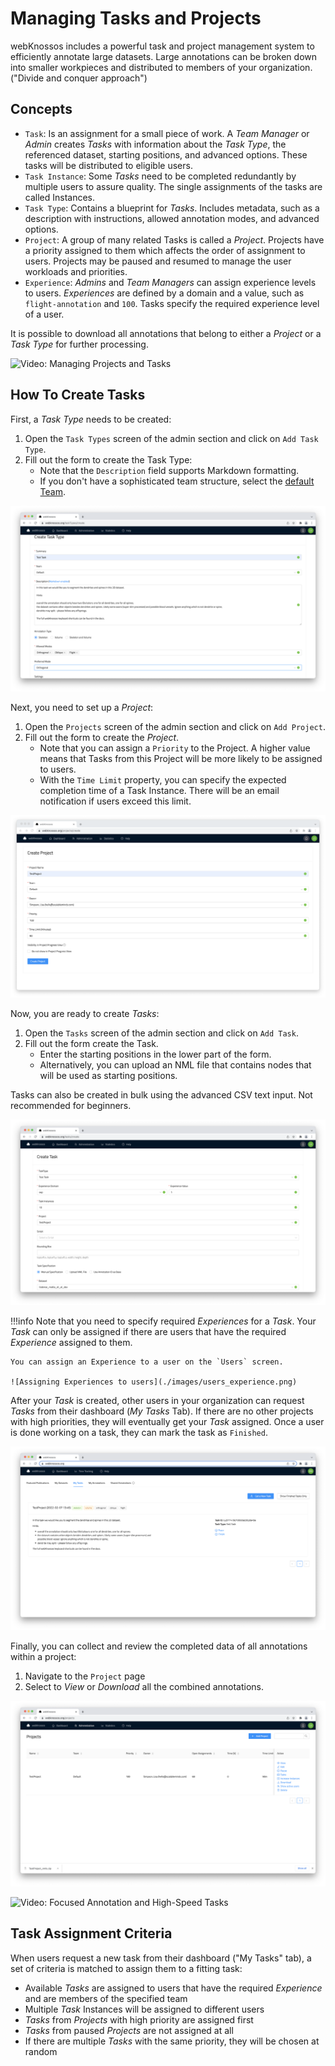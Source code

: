 # Managing Tasks and Projects

webKnossos includes a powerful task and project management system to efficiently annotate large datasets. Large annotations can be broken down into smaller workpieces and distributed to members of your organization. ("Divide and conquer approach")

## Concepts

- `Task`: Is an assignment for a small piece of work. A *Team Manager* or *Admin* creates *Tasks* with information about the *Task Type*, the referenced dataset, starting positions, and advanced options. These tasks will be distributed to eligible users. 
- `Task Instance`: Some *Tasks* need to be completed redundantly by multiple users to assure quality. The single assignments of the tasks are called Instances.
- `Task Type`: Contains a blueprint for *Tasks*. Includes metadata, such as a description with instructions, allowed annotation modes, and advanced options.
- `Project`: A group of many related Tasks is called a *Project*. Projects have a priority assigned to them which affects the order of assignment to users. Projects may be paused and resumed to manage the user workloads and priorities.
- `Experience`: *Admins* and *Team Managers* can assign experience levels to users. *Experiences* are defined by a domain and a value, such as `flight-annotation` and `100`. Tasks specify the required experience level of a user.

It is possible to download all annotations that belong to either a *Project* or a *Task Type* for further processing.

![Video: Managing Projects and Tasks](https://www.youtube.com/watch?v=YC4vaia6MkY)

## How To Create Tasks

First, a *Task Type* needs to be created:

1. Open the `Task Types` screen of the admin section and click on `Add Task Type`.
2. Fill out the form to create the Task Type:
    - Note that the `Description` field supports Markdown formatting.
    - If you don't have a sophisticated team structure, select the [default Team](./users.md#organizations).

![Create a Task Type](./images/tasks_tasktype.png)

Next, you need to set up a *Project*:

1. Open the `Projects` screen of the admin section and click on `Add Project`.
2. Fill out the form to create the *Project*.
    - Note that you can assign a `Priority` to the Project. A higher value means that Tasks from this Project will be more likely to be assigned to users.
    - With the `Time Limit` property, you can specify the expected completion time of a Task Instance. There will be an email notification if users exceed this limit.

![Create a Project](./images/tasks_project.png)

Now, you are ready to create *Tasks*:

1. Open the `Tasks` screen of the admin section and click on `Add Task`.
2. Fill out the form create the Task.
    - Enter the starting positions in the lower part of the form.
    - Alternatively, you can upload an NML file that contains nodes that will be used as starting positions.

Tasks can also be created in bulk using the advanced CSV text input. Not recommended for beginners.

![Create a Task](./images/tasks_task.png)

!!!info
    Note that you need to specify required *Experiences* for a *Task*. Your *Task* can only be assigned if there are users that have the required *Experience* assigned to them.

    You can assign an Experience to a user on the `Users` screen.

    ![Assigning Experiences to users](./images/users_experience.png)

After your *Task* is created, other users in your organization can request *Tasks* from their dashboard (*My Tasks* Tab). 
If there are no other projects with high priorities, they will eventually get your *Task* assigned.
Once a user is done working on a task, they can mark the task as `Finished`.

![Requesting Tasks in the Dashboard](./images/dashboard_tasks.png)

Finally, you can collect and review the completed data of all annotations within a project:

1. Navigate to the `Project` page
2. Select to *View* or *Download* all the combined annotations.

![Download all Tasks of a Project](./images/tasks_download.png)

![Video: Focused Annotation and High-Speed Tasks](https://www.youtube.com/watch?v=2A3en7Kxl3M)

## Task Assignment Criteria
When users request a new task from their dashboard ("My Tasks" tab), a set of criteria is matched to assign them to a fitting task:

- Available *Tasks* are assigned to users that have the required *Experience* and are members of the specified team
- Multiple *Task* Instances will be assigned to different users
- *Tasks* from *Projects* with high priority are assigned first
- *Tasks* from paused *Projects* are not assigned at all
- If there are multiple *Tasks* with the same priority, they will be chosen at random

